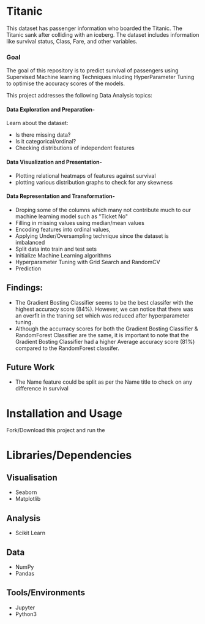 # Titanic
This dataset has passenger information who boarded the Titanic. The Titanic sank after colliding with an iceberg. The dataset includes information like survival status, Class, Fare, and other variables. 

### Goal
The goal of this repository is to predict survival of passengers using Supervised Machine learning Techniques inluding HyperParameter Tuning to optimise the accuracy scores of the models.

This project addresses the following Data Analysis topics:

#### Data Exploration and Preparation- 
Learn about the dataset: 
- Is there missing data?
- Is it categorical/ordinal? 
- Checking distributions of independent features

#### Data Visualization and Presentation-
- Plotting relational heatmaps of features against survival
- plotting various distribution graphs to check for any skewness

#### Data Representation and Transformation-
- Droping some of the columns which many not contribute much to our machine learning model such as "Ticket No"
- Filling in missing values using median/mean values
- Encoding features into ordinal values,
- Applying Under/Oversampling technique since the dataset is imbalanced
- Split data into train and test sets
- Initialize Machine Learning algorithms
- Hyperparameter Tuning with Grid Search and RandomCV
- Prediction

## Findings:
- The Gradient Bosting Classifier seems to be the best classifer with the highest accuracy score (84%). However, we can notice that there was an overfit in the traning set which was reduced after hyperparameter tuning.
- Although the accurracy scores for both the Gradient Bosting Classifier & RandomForest Classifier are the same, it is important to note that the Gradient Bosting Classifier had a higher Average accuracy score (81%) compared to the RandomForest classifer. 

## Future Work
- The Name feature could be split as per the Name title to check on any difference in survival 


# Installation and Usage 
Fork/Download this project and run the 



# Libraries/Dependencies 
## Visualisation 
- Seaborn 
- Matplotlib 
## Analysis 
- Scikit Learn
## Data 
- NumPy 
- Pandas 
## Tools/Environments 
- Jupyter 
- Python3









